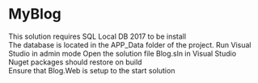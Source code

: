 # MyBlog
This solution requires SQL Local DB 2017 to be install<br>
The database is located in the APP_Data folder of the project.
Run Visual Studio in admin mode
Open the solution file Blog.sln in Visual Studio<br>
Nuget packages should restore on build<br>
Ensure that Blog.Web is setup to the start solution <br>


